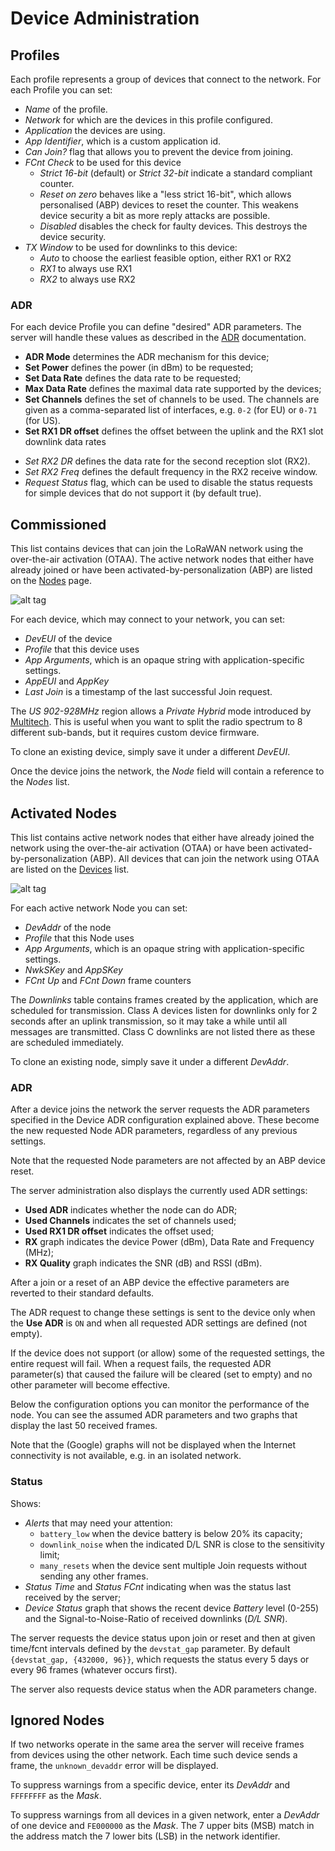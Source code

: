# Device Administration

## Profiles

Each profile represents a group of devices that connect to the network. For each
Profile you can set:
 * *Name* of the profile.
 * *Network* for which are the devices in this profile configured.
 * *Application* the devices are using.
 * *App Identifier*, which is a custom application id.
 * *Can Join?* flag that allows you to prevent the device from joining.
 * *FCnt Check* to be used for this device
   * *Strict 16-bit* (default) or *Strict 32-bit* indicate a standard compliant counter.
   * *Reset on zero* behaves like a "less strict 16-bit", which allows personalised (ABP)
     devices to reset the counter.
     This weakens device security a bit as more reply attacks are possible.
   * *Disabled* disables the check for faulty devices.
     This destroys the device security.
 * *TX Window* to be used for downlinks to this device:
   * *Auto* to choose the earliest feasible option, either RX1 or RX2
   * *RX1* to always use RX1
   * *RX2* to always use RX2

### ADR

For each device Profile you can define "desired" ADR parameters. The server will
handle these values as described in the [ADR](ADR.md) documentation.
 - **ADR Mode** determines the ADR mechanism for this device;
 - **Set Power** defines the power (in dBm) to be requested;
 - **Set Data Rate** defines the data rate to be requested;
 - **Max Data Rate** defines the maximal data rate supported by the devices;
 - **Set Channels** defines the set of channels to be used. The channels are given
   as a comma-separated list of interfaces, e.g. `0-2` (for EU) or `0-71` (for US).
 - **Set RX1 DR offset** defines the offset between the uplink and the RX1 slot
   downlink data rates
 * *Set RX2 DR* defines the data rate for the second reception slot (RX2).
 * *Set RX2 Freq* defines the default frequency in the RX2 receive window.
 * *Request Status* flag, which can be used to disable the status requests for
   simple devices that do not support it (by default true).


## Commissioned

This list contains devices that can join the LoRaWAN network using the
over-the-air activation (OTAA). The active network nodes that either have
already joined or have been activated-by-personalization (ABP) are listed on the
[Nodes](Nodes.md) page.

![alt tag](https://raw.githubusercontent.com/gotthardp/lorawan-server/master/doc/images/admin-device.png)

For each device, which may connect to your network, you can set:
 * *DevEUI* of the device
 * *Profile* that this device uses
 * *App Arguments*, which is an opaque string with application-specific settings.
 * *AppEUI* and *AppKey*
 * *Last Join* is a timestamp of the last successful Join request.

The *US 902-928MHz* region allows a *Private Hybrid* mode introduced by
[Multitech](www.multitech.net/developer/software/lora/introduction-to-lora).
This is useful when you want to split the radio spectrum to 8 different sub-bands,
but it requires custom device firmware.

To clone an existing device, simply save it under a different *DevEUI*.

Once the device joins the network, the *Node* field will contain a reference to the *Nodes* list.


## Activated Nodes

This list contains active network nodes that either have already joined the network
using the over-the-air activation (OTAA) or have been activated-by-personalization
(ABP). All devices that can join the network using OTAA are listed on the
[Devices](Devices.md) list.

![alt tag](https://raw.githubusercontent.com/gotthardp/lorawan-server/master/doc/images/admin-node.png)

For each active network Node you can set:
 * *DevAddr* of the node
 * *Profile* that this Node uses
 * *App Arguments*, which is an opaque string with application-specific settings.
 * *NwkSKey* and *AppSKey*
 * *FCnt Up* and *FCnt Down* frame counters

The *Downlinks* table contains frames created by the application, which are scheduled for
transmission. Class A devices listen for downlinks only for 2 seconds after an uplink
transmission, so it may take a while until all messages are transmitted. Class C
downlinks are not listed there as these are scheduled immediately.

To clone an existing node, simply save it under a different *DevAddr*.

### ADR

After a device joins the network the server requests the ADR parameters specified
in the Device ADR configuration explained above. These become the new requested
Node ADR parameters, regardless of any previous settings.

Note that the requested Node parameters are not affected by an ABP device reset.

The server administration also displays the currently used ADR settings:
 - **Used ADR** indicates whether the node can do ADR;
 - **Used Channels** indicates the set of channels used;
 - **Used RX1 DR offset** indicates the offset used;
 - **RX** graph indicates the device Power (dBm), Data Rate and Frequency (MHz);
 - **RX Quality** graph indicates the SNR (dB) and RSSI (dBm).

After a join or a reset of an ABP device the effective parameters are reverted to
their standard defaults.

The ADR request to change these settings is sent to the device only when the
**Use ADR** is `ON` and when all requested ADR settings are defined (not empty).

If the device does not support (or allow) some of the requested settings, the
entire request will fail. When a request fails, the requested ADR parameter(s) that
caused the failure will be cleared (set to empty) and no other parameter will become
effective.

Below the configuration options you can monitor the performance of the node. You
can see the assumed ADR parameters and two graphs that display the last 50 received
frames.

Note that the (Google) graphs will not be displayed when the Internet connectivity
is not available, e.g. in an isolated network.

### Status

Shows:
 - *Alerts* that may need your attention:
   * `battery_low` when the device battery is below 20% its capacity;
   * `downlink_noise` when the indicated D/L SNR is close to the sensitivity limit;
   * `many_resets` when the device sent multiple Join requests without sending
     any other frames.
 - *Status Time* and *Status FCnt* indicating when was the status last
   received by the server;
 - *Device Status* graph that shows the recent device *Battery* level (0-255)
   and the Signal-to-Noise-Ratio of received downlinks (*D/L SNR*).

The server requests the device status upon join or reset and then at given
time/fcnt intervals defined by the `devstat_gap` parameter. By default
`{devstat_gap, {432000, 96}}`, which requests the status every 5 days or
every 96 frames (whatever occurs first).

The server also requests device status when the ADR parameters change.


## Ignored Nodes

If two networks operate in the same area the server will receive frames from
devices using the other network. Each time such device sends a frame, the
`unknown_devaddr` error will be displayed.

To suppress warnings from a specific device, enter its *DevAddr* and
`FFFFFFFF` as the *Mask*.

To suppress warnings from all devices in a given network, enter a *DevAddr* of
one device and `FE000000` as the *Mask*. The 7 upper bits (MSB) match in the
address match the 7 lower bits (LSB) in the network identifier.
